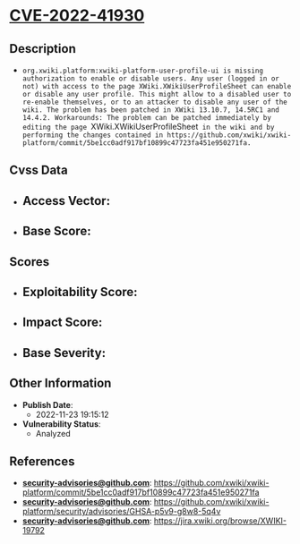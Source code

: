 
# [CVE-2022-41930](https://cve.mitre.org/cgi-bin/cvename.cgi?name=CVE-2022-41930)

## Description

- `org.xwiki.platform:xwiki-platform-user-profile-ui is missing authorization to enable or disable users. Any user (logged in or not) with access to the page XWiki.XWikiUserProfileSheet can enable or disable any user profile. This might allow to a disabled user to re-enable themselves, or to an attacker to disable any user of the wiki. The problem has been patched in XWiki 13.10.7, 14.5RC1 and 14.4.2. Workarounds: The problem can be patched immediately by editing the page `XWiki.XWikiUserProfileSheet` in the wiki and by performing the changes contained in https://github.com/xwiki/xwiki-platform/commit/5be1cc0adf917bf10899c47723fa451e950271fa.`

## Cvss Data

- **Access Vector**:
  - 
- **Base Score**:
  - 

## Scores

- **Exploitability Score**:
  - 
- **Impact Score**:
  - 
- **Base Severity**:
  - 

## Other Information

- **Publish Date**:
  - 2022-11-23 19:15:12
- **Vulnerability Status**:
  - Analyzed

## References

- **security-advisories@github.com**: https://github.com/xwiki/xwiki-platform/commit/5be1cc0adf917bf10899c47723fa451e950271fa
- **security-advisories@github.com**: https://github.com/xwiki/xwiki-platform/security/advisories/GHSA-p5v9-g8w8-5q4v
- **security-advisories@github.com**: https://jira.xwiki.org/browse/XWIKI-19792
